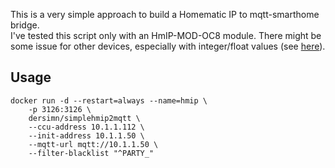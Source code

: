 This is a very simple approach to build a Homematic IP to mqtt-smarthome bridge.  
I've tested this script only with an HmIP-MOD-OC8 module. There might be some issue for other devices, especially with integer/float values (see [here](https://github.com/dersimn/simplehmip2mqtt/blob/25cb21df7e84a883674034a0d9c92d525da92398/index.js#L178)).

## Usage

	docker run -d --restart=always --name=hmip \
		-p 3126:3126 \
		dersimn/simplehmip2mqtt \
		--ccu-address 10.1.1.112 \
		--init-address 10.1.1.50 \
		--mqtt-url mqtt://10.1.1.50 \
		--filter-blacklist "^PARTY_"
